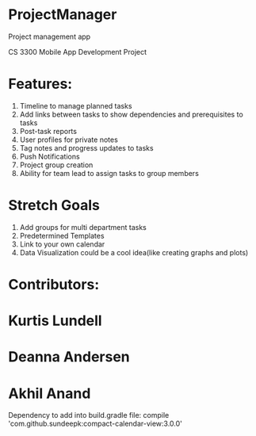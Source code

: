 # ProjectManager
Project management app

CS 3300 Mobile App Development Project 

# Features:
1. Timeline to manage planned tasks
2. Add links between tasks to show dependencies and prerequisites to tasks
3. Post-task reports
4. User profiles for private notes
5. Tag notes and progress updates to tasks
6. Push Notifications
7. Project group creation
8. Ability for team lead to assign tasks to group members

# Stretch Goals
1. Add groups for multi department tasks
2. Predetermined Templates
3. Link to your own calendar
4. Data Visualization could be a cool idea(like creating graphs and plots)

# Contributors:
# Kurtis Lundell		
# Deanna Andersen
# Akhil Anand		

Dependency to add into build.gradle file:     compile 'com.github.sundeepk:compact-calendar-view:3.0.0'


